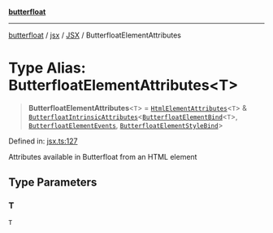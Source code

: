 [**butterfloat**](../../../../../../index.md)

***

[butterfloat](../../../../../../index.md) / [jsx](../../../index.md) / [JSX](../index.md) / ButterfloatElementAttributes

# Type Alias: ButterfloatElementAttributes\<T\>

> **ButterfloatElementAttributes**\<`T`\> = [`HtmlElementAttributes`](HtmlElementAttributes.md)\<`T`\> & [`ButterfloatIntrinsicAttributes`](../../../../../../interfaces/ButterfloatIntrinsicAttributes.md)\<[`ButterfloatElementBind`](ButterfloatElementBind.md)\<`T`\>, [`ButterfloatElementEvents`](ButterfloatElementEvents.md), [`ButterfloatElementStyleBind`](ButterfloatElementStyleBind.md)\>

Defined in: [jsx.ts:127](https://github.com/WorldMaker/butterfloat/blob/df545ef96728808e6ed86d129bea41fdc458751b/jsx.ts#L127)

Attributes available in Butterfloat from an HTML element

## Type Parameters

### T

`T`
